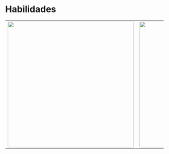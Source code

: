 # Habilidades

<a href="https://github.com/anuraghazra/github-readme-stats">
<center>
<table>
  <tr>
      <td><img width="400px" align="left" src="https://github-readme-stats.vercel.app/api/top-langs/?username=murilothink&hide=html&layout=compact&theme=cobalt" /></td>
      <td><img width="400px" align="left" src="https://github-readme-stats.vercel.app/api?username=murilothink&theme=cobalt" /></td>
  </tr>  
</table>
</center>



